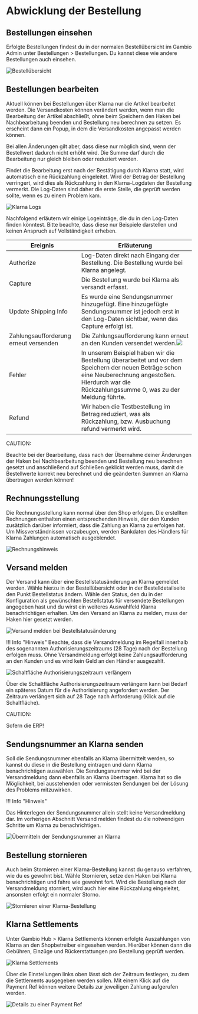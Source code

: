 # Abwicklung der Bestellung 

## Bestellungen einsehen 

Erfolgte Bestellungen findest du in der normalen Bestellübersicht im Gambio Admin unter Bestellungen \> Bestellungen. Du kannst diese wie andere Bestellungen auch einsehen.

![](Bilder/klarna_20180111_028.png "Bestellübersicht")

## Bestellungen bearbeiten 

Aktuell können bei Bestellungen über Klarna nur die Artikel bearbeitet werden. Die Versandkosten können verändert werden, wenn man die Bearbeitung der Artikel abschließt, ohne beim Speichern den Haken bei Nachbearbeitung beenden und Bestellung neu berechnen zu setzen. Es erscheint dann ein Popup, in dem die Versandkosten angepasst werden können.

Bei allen Änderungen gilt aber, dass diese nur möglich sind, wenn der Bestellwert dadurch nicht erhöht wird. Die Summe darf durch die Bearbeitung nur gleich bleiben oder reduziert werden.

Findet die Bearbeitung erst nach der Bestätigung durch Klarna statt, wird automatisch eine Rückzahlung eingeleitet. Wird der Betrag der Bestellung verringert, wird dies als Rückzahlung in den Klarna-Logdaten der Bestellung vermerkt. Die Log-Daten sind daher die erste Stelle, die geprüft werden sollte, wenn es zu einem Problem kam.

![](Bilder/klarna_20180111_036.png "Klarna Logs")

Nachfolgend erläutern wir einige Logeinträge, die du in den Log-Daten finden könntest. Bitte beachte, dass diese nur Beispiele darstellen und keinen Anspruch auf Vollständigkeit erheben.

|Ereignis|Erläuterung|
|--------|-----------|
|Authorize|Log-Daten direkt nach Eingang der Bestellung. Die Bestellung wurde bei Klarna angelegt.|
|Capture|Die Bestellung wurde bei Klarna als versandt erfasst.|
|Update Shipping Info|Es wurde eine Sendungsnummer hinzugefügt. Eine hinzugefügte Sendungsnummer ist jedoch erst in den Log-Daten sichtbar, wenn das Capture erfolgt ist.|
|Zahlungsaufforderung erneut versenden|Die Zahlungsaufforderung kann erneut an den Kunden versendet werden.![](Bilder/klarna_20180111_035.png)|
|Fehler|In unserem Beispiel haben wir die Bestellung überarbeitet und vor dem Speichern der neuen Beträge schon eine Neuberechnung angestoßen. Hierdurch war die Rückzahlungssumme 0, was zu der Meldung führte.|
|Refund|Wir haben die Testbestellung im Betrag reduziert, was als Rückzahlung, bzw. Ausbuchung refund vermerkt wird.|

CAUTION:

Beachte bei der Bearbeitung, dass nach der Übernahme deiner Änderungen der Haken bei Nachbearbeitung beenden und Bestellung neu berechnen gesetzt und anschließend auf Schließen geklickt werden muss, damit die Bestellwerte korrekt neu berechnet und die geänderten Summen an Klarna übertragen werden können!

## Rechnungsstellung 

Die Rechnungsstellung kann normal über den Shop erfolgen. Die erstellten Rechnungen enthalten einen entsprechenden Hinweis, der den Kunden zusätzlich darüber informiert, dass die Zahlung an Klarna zu erfolgen hat. Um Missverständnissen vorzubeugen, werden Bankdaten des Händlers für Klarna Zahlungen automatisch ausgeblendet.

![](Bilder/klarna_20180111_037.png "Rechnungshinweis")

## Versand melden 

Der Versand kann über eine Bestellstatusänderung an Klarna gemeldet werden. Wähle hierzu in der Bestellübersicht oder in der Bestelldetailseite den Punkt Bestellstatus ändern. Wähle den Status, den du in der Konfiguration als gewünschten Bestellstatus für versendete Bestellungen angegeben hast und du wirst ein weiteres Auswahlfeld Klarna benachrichtigen erhalten. Um den Versand an Klarna zu melden, muss der Haken hier gesetzt werden.

![](Bilder/klarna_20180111_029.png "Versand melden bei Bestellstatusänderung")

!!! Info "Hinweis"
	 Beachte, dass die Versandmeldung im Regelfall innerhalb des sogenannten Authorisierungszeitraums \(28 Tage\) nach der Bestellung erfolgen muss. Ohne Versandmeldung erfolgt keine Zahlungsaufforderung an den Kunden und es wird kein Geld an den Händler ausgezahlt.

![](Bilder/klarna/20190812_019_.png "Schaltfläche Authorisierungszeitraum
        verlängern")

Über die Schaltfläche Authorisierungszeitraum verlängern kann bei Bedarf ein späteres Datum für die Authorisierung angefordert werden. Der Zeitraum verlängert sich auf 28 Tage nach Anforderung \(Klick auf die Schaltfläche\).

CAUTION:

Sofern die ERP!

## Sendungsnummer an Klarna senden 

Soll die Sendungsnummer ebenfalls an Klarna übermittelt werden, so kannst du diese in die Bestellung eintragen und dann Klarna benachrichtigen auswählen. Die Sendungsnummer wird bei der Versandmeldung dann ebenfalls an Klarna übertragen. Klarna hat so die Möglichkeit, bei ausstehenden oder vermissten Sendungen bei der Lösung des Problems mitzuwirken.

!!! Info "Hinweis"
	

Das Hinterlegen der Sendungsnummer allein stellt keine Versandmeldung dar. Im vorherigen Abschnitt Versand melden findest du die notwendigen Schritte um Klarna zu benachrichtigen.

![](Bilder/klarna_20180111_030.png "Übermitteln der Sendungsnummer an Klarna")

## Bestellung stornieren 

Auch beim Stornieren einer Klarna-Bestellung kannst du genauso verfahren, wie du es gewohnt bist. Wähle Stornieren, setze den Haken bei Klarna benachrichtigen und fahre wie gewohnt fort. Wird die Bestellung nach der Versandmeldung storniert, wird auch hier eine Rückzahlung eingeleitet, ansonsten erfolgt ein normaler Storno.

![](Bilder/klarna_20180111_031.png "Stornieren einer Klarna-Bestellung")

## Klarna Settlements 

Unter Gambio Hub \> Klarna Settlements können erfolgte Auszahlungen von Klarna an den Shopbetreiber eingesehen werden. Hierüber können dann die Gebühren, Einzüge und Rückerstattungen pro Bestellung geprüft werden.

![](Bilder/041_KlarnaSettlements.png "Klarna Settlements")

Über die Einstellungen links oben lässt sich der Zeitraum festlegen, zu dem die Settlements ausgegeben werden sollen. Mit einem Klick auf die Payment Ref können weitere Details zur jeweiligen Zahlung aufgerufen werden.

![](Bilder/042_PaymentRefs.png "Details zu einer Payment Ref")



